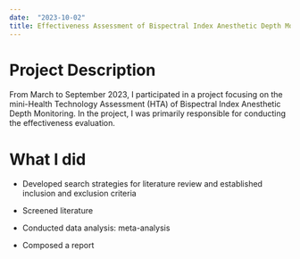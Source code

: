 ```yaml
---
date:  "2023-10-02"
title: Effectiveness Assessment of Bispectral Index Anesthetic Depth Monitoring
---
```


# **Project Description**

From March to September 2023, I participated in a project focusing on the mini-Health Technology Assessment (HTA) of Bispectral Index Anesthetic Depth Monitoring. In the project, I was primarily responsible for conducting the effectiveness evaluation.

# **What I did**

-   Developed search strategies for literature review and established inclusion and exclusion criteria

-   Screened literature

-   Conducted data analysis: meta-analysis

-   Composed a report
